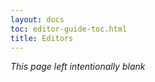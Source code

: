 ```yaml
---
layout: docs
toc: editor-guide-toc.html
title: Editors
---
```


*This page left intentionally blank*
